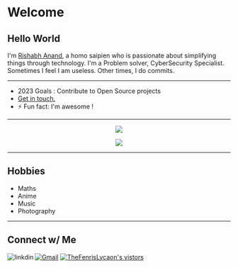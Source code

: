 # Welcome  

## Hello World

I'm [Rishabh Anand](https://www.linkedin.com/in/rishabhanandxz), a homo saipien who is passionate about simplifying things through technology. I'm a Problem solver, CyberSecurity Specialist. Sometimes I feel I am useless. Other times, I do commits.

***

- 2023 Goals : Contribute to Open Source projects
- [Get in touch.](mailto:cse.19BCS4525@gmail.com)  
- ⚡ Fun fact: I'm awesome !

***

<p align="center"> <img src="https://github-readme-stats.vercel.app/api?username=TheFenrisLycaon&show_icons=true&theme=midnight-purple&count_private=trues"/>
<p align="center"><img src="https://github-readme-stats.vercel.app/api/top-langs/?username=TheFenrisLycaon&langs_count=12&layout=compact&theme=midnight-purple" />

***

## Hobbies

- Maths
- Anime
- Music
- Photography

***

## Connect w/ Me

[<img align="left" alt="linkdin" src="https://img.shields.io/badge/LinkedIn-0077B5?style=for-the-badge&logo=linkedin&logoColor=white" />](https://www.linkedin.com/in/rishabhanandxz)
[![Gmail](https://img.shields.io/badge/-gmail-%23D14836?style=for-the-badge&logo=Gmail&logoColor=white)](mailto:CSE.19BCS4525@gmail.com)
<a target="_blank" href="https://github.com/TheFenrisLycaon/TheFenrisLycaon">
<img src="https://img.shields.io/badge/dynamic/json?url=https://api.countapi.xyz/hit/visitor-badge/TheFenrisLycaon&style=for-the-badge&label=visitors&query=value&color=0F0F1A&labelColor=0F0F1A" alt="TheFenrisLycaon's vistors">
</a>
